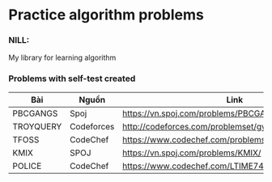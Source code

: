 # Practice algorithm problems
### NILL:
My library for learning algorithm
### Problems with self-test created
| Bài        | Nguồn       | Link                                                         |
|------------|-------------|--------------------------------------------------------------|
| PBCGANGS   | Spoj        | <https://vn.spoj.com/problems/PBCGANGS/>                      |
| TROYQUERY  | Codeforces  | <http://codeforces.com/problemset/gymProblem/100571/F>        |
| TFOSS      | CodeChef    | <https://www.codechef.com/problems/TFOSS>                    |
| KMIX       | SPOJ        | <https://vn.spoj.com/problems/KMIX/>                         |
| POLICE     | CodeChef    | <https://www.codechef.com/LTIME74B/problems/POLICE>           |**
